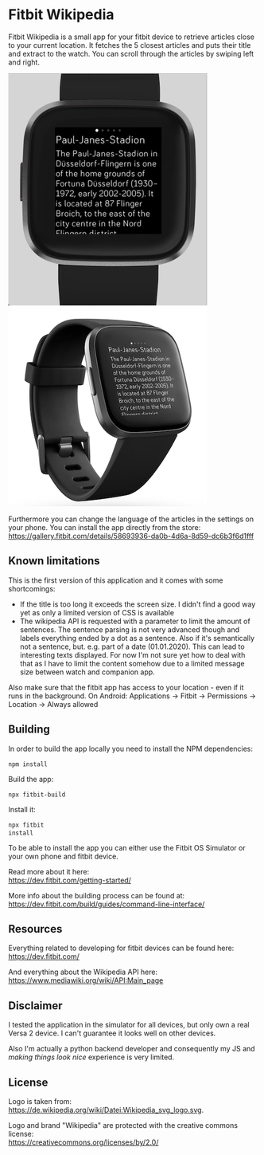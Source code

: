 Fitbit Wikipedia
================

Fitbit Wikipedia is a small app for your fitbit device to retrieve
articles close to your current location. It fetches the 5 closest
articles and puts their title and extract to the watch. You can scroll
through the articles by swiping left and right.

![image](static/fitbit-wikipedia.png)
![image](static/fitbit-wikipedia-on-watch.png)

Furthermore you can change the language of the articles in the settings
on your phone. You can install the app directly from the store:
<https://gallery.fitbit.com/details/58693936-da0b-4d6a-8d59-dc6b3f6d1fff>

Known limitations
-----------------

This is the first version of this application and it comes with some
shortcomings:

-   If the title is too long it exceeds the screen size. I didn\'t find
    a good way yet as only a limited version of CSS is available
-   The wikipedia API is requested with a parameter to limit the amount
    of sentences. The sentence parsing is not very advanced though and
    labels everything ended by a dot as a sentence. Also if it\'s
    semantically not a sentence, but. e.g. part of a date (01.01.2020).
    This can lead to interesting texts displayed. For now I\'m not sure
    yet how to deal with that as I have to limit the content somehow due
    to a limited message size between watch and companion app.

Also make sure that the fitbit app has access to your location - even if
it runs in the background.
On Android: Applications -\> Fitbit -\> Permissions -\> Location -\> Always allowed

Building
--------

In order to build the app locally you need to install the NPM
dependencies:

    npm install

Build the app:

    npx fitbit-build

Install it:

    npx fitbit
    install

To be able to install the app you can either use the Fitbit OS Simulator
or your own phone and fitbit device.

Read more about it here:  
<https://dev.fitbit.com/getting-started/>

More info about the building process can be found at:  
<https://dev.fitbit.com/build/guides/command-line-interface/>

Resources
---------

Everything related to developing for fitbit devices can be found here:  
<https://dev.fitbit.com/>

And everything about the Wikipedia API here:  
<https://www.mediawiki.org/wiki/API:Main_page>

Disclaimer
----------

I tested the application in the simulator for all devices, but only own
a real Versa 2 device. I can\'t guarantee it looks well on other
devices.

Also I\'m actually a python backend developer and consequently my JS and
*making things look nice* experience is very limited.

License
-------

Logo is taken from:  
<https://de.wikipedia.org/wiki/Datei:Wikipedia_svg_logo.svg>. 

Logo and brand \"Wikipedia\" are protected with the creative commons license:  
<https://creativecommons.org/licenses/by/2.0/>

